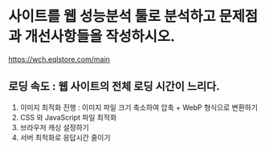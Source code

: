 # 사이트를 웹 성능분석 툴로 분석하고 문제점과 개선사항들을 작성하시오.

https://wch.eqlstore.com/main

## 로딩 속도 : 웹 사이트의 전체 로딩 시간이 느리다.

1. 이미지 최적화 진행 : 이미지 파일 크기 축소하여 압축 + WebP 형식으로 변환하기
2. CSS 와 JavaScript 파일 최적화
3. 브라우저 캐싱 설정하기
4. 서버 최적화로 응답시간 줄이기
